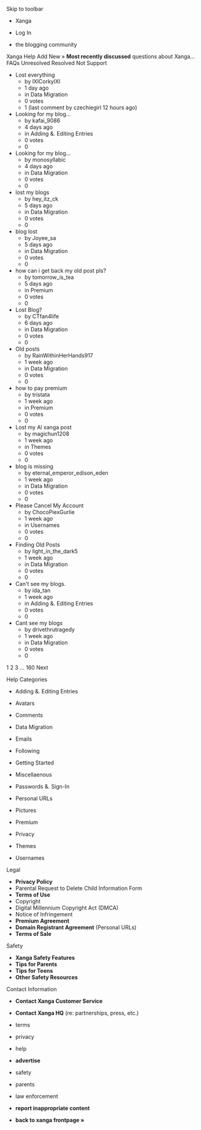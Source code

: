 Skip to toolbar

*   Xanga

*   Log In

*   the blogging community

Xanga Help Add New » **Most recently discussed** questions about Xanga… FAQs Unresolved Resolved Not Support

*   Lost everything
    *   by lXlCorkylXl
    *   1 day ago
    *   in Data Migration
    *   0 votes
    *   1 (last comment by czechiegirl 12 hours ago)
*   Looking for my blog...
    *   by kafai\_9086
    *   4 days ago
    *   in Adding &. Editing Entries
    *   0 votes
    *   0
*   Looking for my blog...
    *   by monosyllabic
    *   4 days ago
    *   in Data Migration
    *   0 votes
    *   0
*   lost my blogs
    *   by hey\_itz\_ck
    *   5 days ago
    *   in Data Migration
    *   0 votes
    *   0
*   blog lost
    *   by Joyee\_sa
    *   5 days ago
    *   in Data Migration
    *   0 votes
    *   0
*   how can i get back my old post pls?
    *   by tomorrow\_is\_tea
    *   5 days ago
    *   in Premium
    *   0 votes
    *   0
*   Lost Blog?
    *   by CTfan4life
    *   6 days ago
    *   in Data Migration
    *   0 votes
    *   0
*   Old posts
    *   by RainWithinHerHands917
    *   1 week ago
    *   in Data Migration
    *   0 votes
    *   0
*   how to pay premium
    *   by tristata
    *   1 week ago
    *   in Premium
    *   0 votes
    *   0
*   Lost my Al xanga post
    *   by magichun1208
    *   1 week ago
    *   in Themes
    *   0 votes
    *   0
*   blog is missing
    *   by eternal\_emperor\_edison\_eden
    *   1 week ago
    *   in Data Migration
    *   0 votes
    *   0
*   Please Cancel My Account
    *   by ChocoPiexGurlie
    *   1 week ago
    *   in Usernames
    *   0 votes
    *   0
*   Finding Old Posts
    *   by light\_in\_the\_dark5
    *   1 week ago
    *   in Data Migration
    *   0 votes
    *   0
*   Can't see my blogs.
    *   by ida\_tan
    *   1 week ago
    *   in Adding &. Editing Entries
    *   0 votes
    *   0
*   Cant see my blogs
    *   by drivethrutragedy
    *   1 week ago
    *   in Data Migration
    *   0 votes
    *   0

1 2 3 ... 160 Next

Help Categories

*   Adding &. Editing Entries
*   Avatars
*   Comments
*   Data Migration
*   Emails
*   Following
*   Getting Started
*   Miscellaenous

*   Passwords &. Sign-In
*   Personal URLs
*   Pictures
*   Premium
*   Privacy
*   Themes
*   Usernames

Legal

*   **Privacy Policy**
*   Parental Request to Delete Child Information Form
*   **Terms of Use**
*   Copyright
*   Digital Millennium Copyright Act (DMCA)
*   Notice of Infringement
*   **Premium Agreement**
*   **Domain Registrant Agreement** (Personal URLs)
*   **Terms of Sale**

Safety

*   **Xanga Safety Features**
*   **Tips for Parents**
*   **Tips for Teens**
*   **Other Safety Resources**

Contact Information

*   **Contact Xanga Customer Service**
*   **Contact Xanga HQ** (re: partnerships, press, etc.)

*   terms
*   privacy
*   help
*   **advertise**

*   safety
*   parents
*   law enforcement
*   **report inappropriate content**

*   **back to xanga frontpage »**